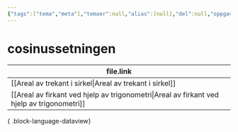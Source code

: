 ```yaml
---
{"tags":["tema","meta"],"temaer":null,"alias":[null],"del":null,"oppgave":null,"fag":null,"eksamen":null,"dg-publish":true,"title":"cosinussetningen","date":"2023-06-01","modified":"2023-06-01","permalink":"/temaer/cosinussetningen/","dgPassFrontmatter":true}
---
```



# cosinussetningen
| file.link                                                                                     |
| --------------------------------------------------------------------------------------------- |
| [[Areal av trekant i sirkel\|Areal av trekant i sirkel]]                                   |
| [[Areal av firkant ved hjelp av trigonometri\|Areal av firkant ved hjelp av trigonometri]] |

{ .block-language-dataview}
